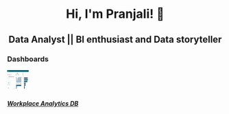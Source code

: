 
<h1 align="center">Hi, I'm Pranjali! 👋</h1>
<h2 align="center"> Data Analyst || BI enthusiast and Data storyteller </h2>


### Dashboards
[![GitHub Logo](wpa.png)](https://github.com/Pranjali-d/Workspace-Analytics_Dashboard) 

##### [ Workplace Analytics DB](https://github.com/Pranjali-d/Workspace-Analytics_Dashboard) 






<!--
**Pranjali-d/Pranjali-d** is a ✨ _special_ ✨ repository because its `README.md` (this file) appears on your GitHub profile.

Here are some ideas to get you started:

- 🔭 I’m currently working on ...
- 🌱 I’m currently learning ...
- 👯 I’m looking to collaborate on ...
- 🤔 I’m looking for help with ...
- 💬 Ask me about ...
- 📫 How to reach me: ...
- 😄 Pronouns: ...
- ⚡ Fun fact: ...
-->

